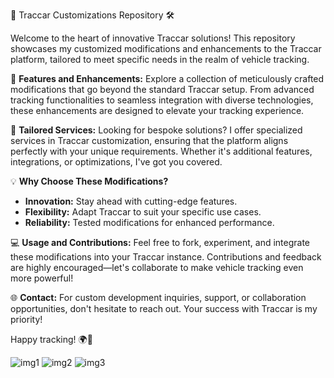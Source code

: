 🚗 Traccar Customizations Repository 🛠️

Welcome to the heart of innovative Traccar solutions! This repository showcases my customized modifications and enhancements to the Traccar platform, tailored to meet specific needs in the realm of vehicle tracking.

🔧 **Features and Enhancements:**
Explore a collection of meticulously crafted modifications that go beyond the standard Traccar setup. From advanced tracking functionalities to seamless integration with diverse technologies, these enhancements are designed to elevate your tracking experience.

💼 **Tailored Services:**
Looking for bespoke solutions? I offer specialized services in Traccar customization, ensuring that the platform aligns perfectly with your unique requirements. Whether it's additional features, integrations, or optimizations, I've got you covered.

💡 **Why Choose These Modifications?**
- **Innovation:** Stay ahead with cutting-edge features.
- **Flexibility:** Adapt Traccar to suit your specific use cases.
- **Reliability:** Tested modifications for enhanced performance.

💻 **Usage and Contributions:**
Feel free to fork, experiment, and integrate these modifications into your Traccar instance. Contributions and feedback are highly encouraged—let's collaborate to make vehicle tracking even more powerful!

🌐 **Contact:**
For custom development inquiries, support, or collaboration opportunities, don't hesitate to reach out. Your success with Traccar is my priority!

Happy tracking! 🌍🚀

![img1](https://tecsat.net.br/traccar/img1.png)
![img2](https://tecsat.net.br/traccar/img2.jpg)
![img3](https://tecsat.net.br/traccar/img3.png)

